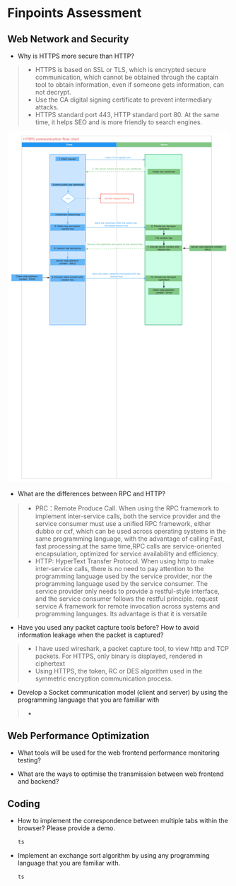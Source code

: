 # Finpoints Assessment

## Web Network and Security
- Why is HTTPS more secure than HTTP?
> - HTTPS is based on SSL or TLS, which is encrypted secure communication, which cannot be obtained through the captain tool to obtain information, even if someone gets information, can not decrypt.
> - Use the CA digital signing certificate to prevent intermediary attacks.
> - HTTPS standard port 443, HTTP standard port 80. At the same time, it helps SEO and is more friendly to search engines.

![](./https.png)

- What are the differences between RPC and HTTP?
> - PRC：Remote Produce Call. When using the RPC framework to implement inter-service calls, both the service provider and the service consumer must use a unified RPC framework, either dubbo or cxf, which can be used across operating systems in the same programming language, with the advantage of calling Fast, fast processing.at the same time,RPC calls are service-oriented encapsulation, optimized for service availability and efficiency.
> - HTTP: HyperText Transfer Protocol. When using http to make inter-service calls, there is no need to pay attention to the programming language used by the service provider, nor the programming language used by the service consumer. The service provider only needs to provide a restful-style interface, and the service consumer follows the restful principle. request service
A framework for remote invocation across systems and programming languages. Its advantage is that it is versatile

- Have you used any packet capture tools before? How to avoid information leakage when the packet is captured?
> - I have used wireshark, a packet capture tool, to view http and TCP packets. For HTTPS, only binary is displayed, rendered in ciphertext
> - Using HTTPS, the token, RC or DES algorithm used in the symmetric encryption communication process.

- Develop a Socket communication model (client and server) by using the programming language that you are
familiar with
> - 
## Web Performance Optimization

- What tools will be used for the web frontend performance monitoring testing?

- What are the ways to optimise the transmission between web frontend and backend?
  
## Coding

- How to implement the correspondence between multiple tabs within the browser? Please provide a demo. 
    ```ts
    ts
    ```
- Implement an exchange sort algorithm by using any programming language that you are familiar with.
    ```ts
    ts
    ```